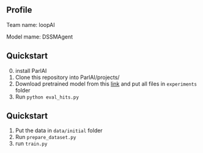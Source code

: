 ## Profile
Team name: loopAI

Model mame: DSSMAgent

## Quickstart

0. install ParlAI
1. Clone this repository into ParlAI/projects/
2. Download pretrained model from this [link](https://yadi.sk/d/h3X5HUU73Y2qZ7) and put all files in `experiments` folder
3. Run `python eval_hits.py`

## Quickstart

1. Put the data in `data/initial` folder
2. Run `prepare_dataset.py`
3. run `train.py`
